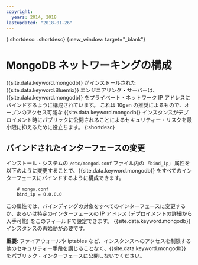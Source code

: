 ```yaml
---
copyright:
  years: 2014, 2018
lastupdated: "2018-01-26"
---
```


{:shortdesc: .shortdesc}
{:new_window: target="_blank"}

# MongoDB ネットワーキングの構成

{{site.data.keyword.mongodb}} がインストールされた {{site.data.keyword.Bluemix}} エンジニアリング・サーバーは、{{site.data.keyword.mongodb}} をプライベート・ネットワーク IP アドレスにバインドするように構成されています。 これは 10gen の推奨によるもので、オープンのアクセス可能な {{site.data.keyword.mongodb}} インスタンスがデプロイメント時にパブリックに公開されることによるセキュリティー・リスクを最小限に抑えるために役立ちます。 
{:shortdesc}

## バインドされたインターフェースの変更

インストール・システムの `/etc/mongod.conf` ファイル内の `「bind_ip」` 属性を以下のように変更することで、{{site.data.keyword.mongodb}} をすべてのインターフェースにバインドするように構成できます。

        # mongo.conf
        bind_ip = 0.0.0.0  

この属性では、バインディングの対象をすべてのインターフェースに変更するか、あるいは特定のインターフェースの IP アドレス (デプロイメントの詳細から入手可能) をこのフィールドで設定できます。 {{site.data.keyword.mongodb}} インスタンスの再始動が必要です。

**重要:** ファイアウォールや iptables など、インスタンスへのアクセスを制限する他のセキュリティー手段を講じることなく、{{site.data.keyword.mongodb}} をパブリック・インターフェースに公開しないでください。

